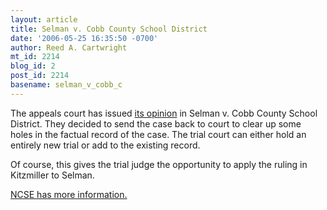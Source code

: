 ```yaml
---
layout: article
title: Selman v. Cobb County School District
date: '2006-05-25 16:35:50 -0700'
author: Reed A. Cartwright
mt_id: 2214
blog_id: 2
post_id: 2214
basename: selman_v_cobb_c
---
```

The appeals court has issued [its opinion](http://www.ca11.uscourts.gov/opinions/ops/200510341.pdf) in Selman v. Cobb County School District.  They decided to send the case back to court to clear up some holes in the factual record of the case.  The trial court can either hold an entirely new trial or add to the existing record.

Of course, this gives the trial judge the opportunity to apply the ruling in Kitzmiller to Selman.

[NCSE has more information.](http://www.ncseweb.org/resources/news/2006/GA/900_emselmanem_decision_vacat_5_25_2006.asp)

